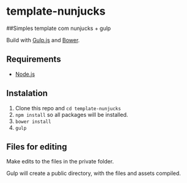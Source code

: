 # template-nunjucks
##Simples template com nunjucks + gulp 

Build with [Gulp.js](http://gulpjs.com) and [Bower](https://bower.io).

## Requirements

- [Node.js](https://nodejs.org)


## Instalation

1. Clone this repo and `cd template-nunjucks`
2. `npm install` so all packages will be installed.
3. `bower install`
4. `gulp`


## Files for editing

Make edits to the files in the private folder.

Gulp will create a public directory, with the files and assets compiled.
